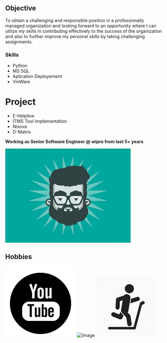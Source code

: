 ## Objective

To obtain a challenging and responsible position in a professionally managed organization and looking forward to an opportunity where I can utilize my skills in contributing effectively to the success of the organization and also to further improve my personal skills by taking challenging assignments.


### Skills

- Python
- MS SQL
- Aplication Deployement
- VmWare

# Project
- E-Helpline
- ITMS Tool Implementation
- Nixova
- D-Matrix

**Working as Senior Software Engineer @ wipro from last 5+ years**

![Image](avatar-cool_1x.jpg)

## Hobbies
![Image](youtube.png)
![Image](crcket.jpg)
![Image](gym.jpg)



